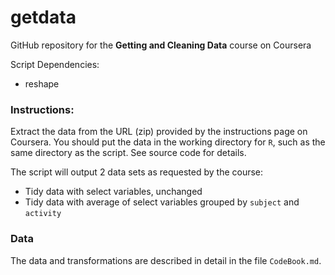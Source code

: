 getdata
=======

GitHub repository for the **Getting and Cleaning Data** course on Coursera

Script Dependencies:
- reshape

### Instructions:

Extract the data from the URL (zip) provided by the instructions page on Coursera. You should put the data in the working directory for `R`, such as the same directory as the script. See source code for details.

The script will output 2 data sets as requested by the course:
- Tidy data with select variables, unchanged
- Tidy data with average of select variables grouped by `subject` and `activity`

### Data

The data and transformations are described in detail in the file `CodeBook.md`.